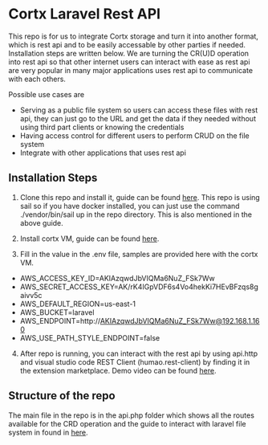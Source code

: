 # Cortx Laravel Rest API

This repo is for us to integrate Cortx storage and turn it into another format, which is rest api and to be easily accessable by other parties if needed. Installation steps are written below. We are turning the CR(U)D operation into rest api so that other internet users can interact with ease as rest api are very popular in many major applications uses rest api to communicate with each others.

Possible use cases are
- Serving as a public file system so users can access these files with rest api, they can just go to the URL and get the data if they needed without using third part clients or knowing the credentials
- Having access control for different users to perform CRUD on the file system
- Integrate with other applications that uses rest api

## Installation Steps

1. Clone this repo and install it, guide can be found [here](https://laravel.com/docs/8.x/installation). This repo is using sail so if you have docker installed, you can just use the command ./vendor/bin/sail up in the repo directory. This is also mentioned in the above guide.

2. Install cortx VM, guide can be found [here](https://github.com/Seagate/cortx/blob/main/doc/ova/1.0.4/CORTX_on_Open_Virtual_Appliance.rst).

3. Fill in the value in the .env file, samples are provided here with the cortx VM.

- AWS_ACCESS_KEY_ID=AKIAzqwdJbVIQMa6NuZ_FSk7Ww
- AWS_SECRET_ACCESS_KEY=AK/rK4IGpVDF6s4Vo4hekKi7HEvBFzqs8gaivv5c
- AWS_DEFAULT_REGION=us-east-1
- AWS_BUCKET=laravel
- AWS_ENDPOINT=http://AKIAzqwdJbVIQMa6NuZ_FSk7Ww@192.168.1.160
- AWS_USE_PATH_STYLE_ENDPOINT=false

4. After repo is running, you can interact with the rest api by using api.http and visual studio code REST Client (humao.rest-client) by finding it in the extension marketplace. Demo video can be found [here](https://youtu.be/V3LY4AXekMc).

## Structure of the repo

The main file in the repo is in the api.php folder which shows all the routes available for the CRD operation and the guide to interact with laravel file system in found in [here](https://laravel.com/docs/8.x/filesystem).